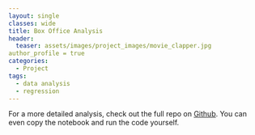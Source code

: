 ```yaml
---
layout: single
classes: wide
title: Box Office Analysis
header:
  teaser: assets/images/project_images/movie_clapper.jpg
author_profile = true
categories:
  - Project
tags:
  - data analysis
  - regression
---
```


For a more detailed analysis, check out the full repo on [Github](https://github.com/luke-lite/Box-Office-Analysis/). You can even copy the notebook and run the code yourself.
